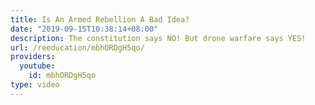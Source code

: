 ```yaml
---
title: Is An Armed Rebellion A Bad Idea?
date: "2019-09-15T10:38:14+08:00"
description: The constitution says NO! But drone warfare says YES!
url: /reeducation/mbhORDgH5qo/
providers:
  youtube:
    id: mbhORDgH5qo
type: video
---
```

